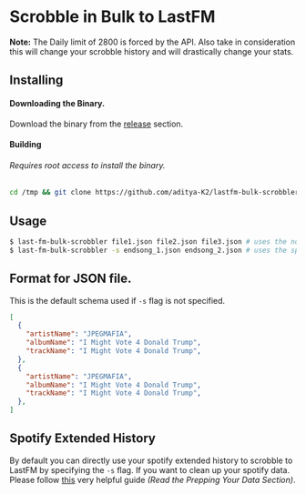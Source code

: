 # Scrobble in Bulk to LastFM

**Note:** The Daily limit of 2800 is forced by the API.
Also take in consideration this will change your scrobble history and will drastically change your stats.

## Installing

#### Downloading the Binary.

Download the binary from the [release](https://github.com/aditya-K2/lastfm-bulk-scrobbler-cli/releases) section.

#### Building

###### Requires root access to install the binary.

```sh
cd /tmp && git clone https://github.com/aditya-K2/lastfm-bulk-scrobbler-cli && cd lastfm-bulk-scrobbler-cli && GOFLAGS="-buildmode=pie -trimpath -mod=readonly -modcacherw" go build -v && sudo install -D last-fm-bulk-scrobbler -t "/usr/bin/"
```

## Usage

```sh
$ last-fm-bulk-scrobbler file1.json file2.json file3.json # uses the normal schema for json file.
$ last-fm-bulk-scrobbler -s endsong_1.json endsong_2.json # uses the spotify extended history schema for json file.
```

## Format for JSON file.

This is the default schema used if `-s` flag is not specified.

```json
[
  {
    "artistName": "JPEGMAFIA",
    "albumName": "I Might Vote 4 Donald Trump",
    "trackName": "I Might Vote 4 Donald Trump",
  },
  {
    "artistName": "JPEGMAFIA",
    "albumName": "I Might Vote 4 Donald Trump",
    "trackName": "I Might Vote 4 Donald Trump",
  },
]
```
## Spotify Extended History

By default you can directly use your spotify extended history to scrobble to LastFM by specifying the `-s` flag. If you want to clean up your spotify data. Please follow [this](https://docs.google.com/document/d/1IhFMol3wZs24uKnh2rbxHpLaxhETcfB8KqzYIkEW_iM/edit#heading=h.vci5eys83lyn) very helpful guide *(Read the Prepping Your Data Section)*.

